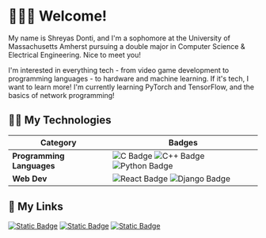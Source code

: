 # 👋👋👋 Welcome! 
My name is Shreyas Donti, and I'm a sophomore at the University of Massachusetts Amherst pursuing a double major in Computer Science & Electrical Engineering. Nice to meet you!

I'm interested in everything tech - from video game development to programming languages - to hardware and machine learning. If it's tech, I want to learn more! I'm currently learning PyTorch and TensorFlow, and the basics of network programming!

## 🧑‍💻 My Technologies
| Category              | Badges                                                                 |
|-----------------------|-----------------------------------------------------------------------|
| **Programming Languages** | ![C Badge](https://img.shields.io/badge/C-4276c9?style=for-the-badge&logo=c&logoColor=white) ![C++ Badge](https://img.shields.io/badge/C%2B%2B-4276c9?style=for-the-badge&logo=cplusplus) ![Python Badge](https://img.shields.io/badge/Python-3776AB?style=for-the-badge&logo=python&logoColor=e3dd22) |
| **Web Dev**           | ![React Badge](https://img.shields.io/badge/react-0088CC?style=for-the-badge&logo=react) ![Django Badge](https://img.shields.io/badge/django-092E20?style=for-the-badge&logo=django) |



## 🔗 My Links
[![Static Badge](https://img.shields.io/badge/linkedin-blue?style=for-the-badge&logo=linkedin)](https://www.linkedin.com/in/shreyasdonti/) 
[![Static Badge](https://img.shields.io/badge/my_blog-black?style=for-the-badge&logo=github)](https://stelleron.github.io/)
[![Static Badge](https://img.shields.io/badge/my_email-white?style=for-the-badge&logo=gmail)
](mailto:shreyasdonti15@gmail.com)

